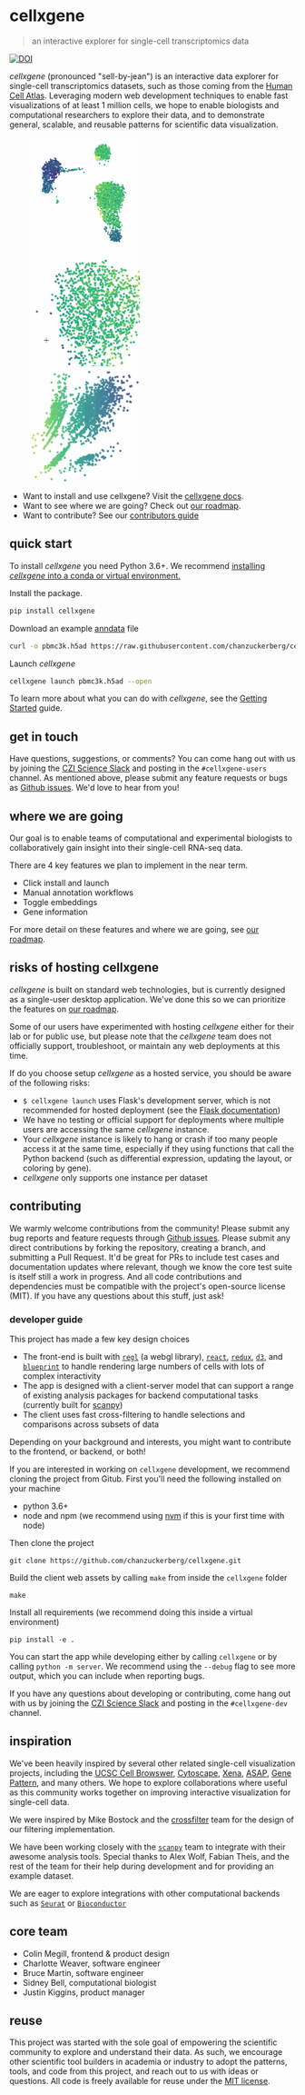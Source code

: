 # cellxgene

> an interactive explorer for single-cell transcriptomics data

[![DOI](https://zenodo.org/badge/105615409.svg)](https://zenodo.org/badge/latestdoi/105615409)

_cellxgene_ (pronounced "sell-by-jean") is an interactive data explorer for single-cell transcriptomics datasets, such as those coming from the [Human Cell Atlas](https://humancellatlas.org). Leveraging modern web development techniques to enable fast visualizations of at least 1 million cells, we hope to enable biologists and computational researchers to explore their data, and to demonstrate general, scalable, and reusable patterns for scientific data visualization.

<img src="https://raw.githubusercontent.com/chanzuckerberg/cellxgene/master/docs/cellxgene-demo-1.gif" width="200" height="200" hspace="30"><img src="https://raw.githubusercontent.com/chanzuckerberg/cellxgene/master/docs/cellxgene-demo-2.gif" width="200" height="200" hspace="30"><img src="https://raw.githubusercontent.com/chanzuckerberg/cellxgene/master/docs/cellxgene-demo-3.gif" width="200" height="200" hspace="30">

- Want to install and use cellxgene? Visit the [cellxgene docs](https://chanzuckerberg.github.io/cellxgene/).
- Want to see where we are going? Check out [our roadmap](ROADMAP.md).
- Want to contribute? See our [contributors guide](#Contributing)

## quick start

To install _cellxgene_ you need Python 3.6+. We recommend [installing _cellxgene_ into a conda or virtual environment.](https://chanzuckerberg.github.io/cellxgene/faq.html#how-do-i-create-a-python-36-environment-for-cellxgene)

Install the package.

```bash
pip install cellxgene
```

Download an example [anndata](https://anndata.readthedocs.io/en/latest/) file

```bash
curl -o pbmc3k.h5ad https://raw.githubusercontent.com/chanzuckerberg/cellxgene/master/example-dataset/pbmc3k.h5ad
```

Launch _cellxgene_

```bash
cellxgene launch pbmc3k.h5ad --open
```

To learn more about what you can do with _cellxgene_, see the [Getting Started](https://chanzuckerberg.github.io/cellxgene/getting-started.html) guide.

## get in touch

Have questions, suggestions, or comments? You can come hang out with us by joining the [CZI Science Slack](https://join-cellxgene-users.herokuapp.com/) and posting in the `#cellxgene-users` channel. As mentioned above, please submit any feature requests or bugs as [Github issues](https://github.com/chanzuckerberg/cellxgene/issues). We'd love to hear from you!

## where we are going

Our goal is to enable teams of computational and experimental
biologists to collaboratively gain insight into their single-cell RNA-seq data.

There are 4 key features we plan to implement in the near term.

- Click install and launch
- Manual annotation workflows
- Toggle embeddings
- Gene information

For more detail on these features and where we are going, see [our roadmap](ROADMAP.md).

## risks of hosting cellxgene

_cellxgene_ is built on standard web technologies, but is currently designed as a single-user desktop application.
We've done this so we can prioritize the features on [our roadmap](ROADMAP.md).

Some of our users have experimented with hosting _cellxgene_ either for their lab or for public use, but please note that the _cellxgene_ team does not officially support, troubleshoot, or maintain any web deployments at this time.

If do you choose setup _cellxgene_ as a hosted service, you should be aware of the following risks:

- `$ cellxgene launch` uses Flask's development server, which is not recommended for hosted deployment (see the [Flask documentation](http://flask.pocoo.org/docs/1.0/tutorial/deploy/#run-with-a-production-server))
- We have no testing or official support for deployments where multiple users are accessing the same _cellxgene_ instance.
- Your _cellxgene_ instance is likely to hang or crash if too many people access it at the same time, especially if they using functions that call the Python backend (such as differential expression, updating the layout, or coloring by gene).
- _cellxgene_ only supports one instance per dataset

## contributing

We warmly welcome contributions from the community! Please submit any bug reports and feature requests through [Github issues](https://github.com/chanzuckerberg/cellxgene/issues). Please submit any direct contributions by forking the repository, creating a branch, and submitting a Pull Request. It'd be great for PRs to include test cases and documentation updates where relevant, though we know the core test suite is itself still a work in progress. And all code contributions and dependencies must be compatible with the project's open-source license (MIT). If you have any questions about this stuff, just ask!

### developer guide

This project has made a few key design choices

- The front-end is built with [`regl`](https://github.com/regl-project/regl) (a webgl library), [`react`](https://reactjs.org/), [`redux`](https://redux.js.org/), [`d3`](https://github.com/d3/d3), and [`blueprint`](https://blueprintjs.com/docs/#core) to handle rendering large numbers of cells with lots of complex interactivity
- The app is designed with a client-server model that can support a range of existing analysis packages for backend computational tasks (currently built for [scanpy](https://github.com/theislab/scanpy))
- The client uses fast cross-filtering to handle selections and comparisons across subsets of data

Depending on your background and interests, you might want to contribute to the frontend, or backend, or both!

If you are interested in working on `cellxgene` development, we recommend cloning the project from Gitub. First you'll need the following installed on your machine

- python 3.6+
- node and npm (we recommend using [nvm](https://github.com/creationix/nvm) if this is your first time with node)

Then clone the project

```
git clone https://github.com/chanzuckerberg/cellxgene.git
```

Build the client web assets by calling `make` from inside the `cellxgene` folder

```
make
```

Install all requirements (we recommend doing this inside a virtual environment)

```
pip install -e .
```

You can start the app while developing either by calling `cellxgene` or by calling `python -m server`. We recommend using the `--debug` flag to see more output, which you can include when reporting bugs.

If you have any questions about developing or contributing, come hang out with us by joining the [CZI Science Slack](https://join-cellxgene-users.herokuapp.com/) and posting in the `#cellxgene-dev` channel.

## inspiration

We've been heavily inspired by several other related single-cell visualization projects, including the [UCSC Cell Browswer](http://cells.ucsc.edu/), [Cytoscape](http://www.cytoscape.org/), [Xena](https://xena.ucsc.edu/), [ASAP](https://asap.epfl.ch/), [Gene Pattern](http://genepattern-notebook.org/), and many others. We hope to explore collaborations where useful as this community works together on improving interactive visualization for single-cell data.

We were inspired by Mike Bostock and the [crossfilter](https://github.com/crossfilter) team for the design of our filtering implementation.

We have been working closely with the [`scanpy`](https://github.com/theislab/scanpy) team to integrate with their awesome analysis tools. Special thanks to Alex Wolf, Fabian Theis, and the rest of the team for their help during development and for providing an example dataset.

We are eager to explore integrations with other computational backends such as [`Seurat`](https://github.com/satijalab/seurat) or [`Bioconductor`](https://github.com/Bioconductor)

## core team

- Colin Megill, frontend & product design
- Charlotte Weaver, software engineer
- Bruce Martin, software engineer
- Sidney Bell, computational biologist
- Justin Kiggins, product manager

## reuse

This project was started with the sole goal of empowering the scientific community to explore and understand their data. As such, we encourage other scientific tool builders in academia or industry to adopt the patterns, tools, and code from this project, and reach out to us with ideas or questions. All code is freely available for reuse under the [MIT license](https://opensource.org/licenses/MIT).
